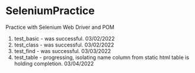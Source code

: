 # SeleniumPractice
Practice with Selenium Web Driver and POM

1. test_basic - was successful. 03/02/2022
2. test_class - was successful. 03/02/2022
3. test_find - was successful. 03/03/2022
4. test_table - progressing, isolating name column from static html table is holding completion. 03/04/2022
